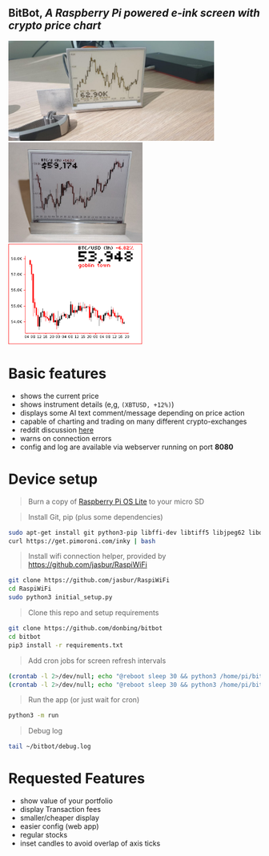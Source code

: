 ## **BitBot**, *A Raspberry Pi powered e-ink screen with crypto price chart*  
<div>
    <img height="200" src="docs/bit-bot.jpg">
    <img height="200" src="docs/bitbot-v2.png">
    <img height="200" src="docs/last_display.png">
</div>

# Basic features
 - shows the current price
 - shows instrument details (e,g, ```(XBTUSD, +12%)```)
 - displays some AI text comment/message depending on price action
 - capable of charting and trading on many different crypto-exchanges
 - reddit discussion [here](https://www.reddit.com/r/raspberry_pi/comments/mrne5p/my_eink_cryptowatcher/) 
 - warns on connection errors
 - config and log are available via webserver running on port **8080**

# Device setup
> Burn a copy of [Raspberry Pi OS Lite](https://www.raspberrypi.com/software/operating-systems/) to your micro SD  

> Install Git, pip (plus some dependencies)
```sh
sudo apt-get install git python3-pip libffi-dev libtiff5 libjpeg62 libopenjp2-7-dev libatlas-base-dev
curl https://get.pimoroni.com/inky | bash
```  

> Install wifi connection helper, provided by https://github.com/jasbur/RaspiWiFi
```sh
git clone https://github.com/jasbur/RaspiWiFi
cd RaspiWiFi
sudo python3 initial_setup.py
```

> Clone this repo and setup requirements
```sh
git clone https://github.com/donbing/bitbot
cd bitbot
pip3 install -r requirements.txt
```

> Add cron jobs for screen refresh intervals
```sh
(crontab -l 2>/dev/null; echo "@reboot sleep 30 && python3 /home/pi/bitbot/run.py 2>&1 | /usr/bin/logger -t bitbot")| crontab -
(crontab -l 2>/dev/null; echo "@reboot sleep 30 && python3 /home/pi/bitbot/src/config_webserver.py 2>&1 | /usr/bin/logger -t bitbot")| crontab -
```
   
> Run the app (or just wait for cron)
```sh
python3 -m run
```

> Debug log
```sh
tail ~/bitbot/debug.log
```

# Requested Features
 - show value of your portfolio
 - display Transaction fees
 - smaller/cheaper display
 - easier config (web app)
 - regular stocks
 - inset candles to avoid overlap of axis ticks
